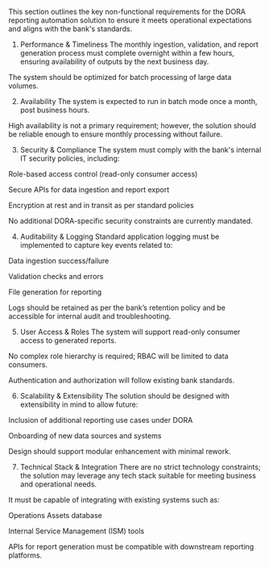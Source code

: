 This section outlines the key non-functional requirements for the DORA reporting automation solution to ensure it meets operational expectations and aligns with the bank's standards.

1. Performance & Timeliness
The monthly ingestion, validation, and report generation process must complete overnight within a few hours, ensuring availability of outputs by the next business day.

The system should be optimized for batch processing of large data volumes.

2. Availability
The system is expected to run in batch mode once a month, post business hours.

High availability is not a primary requirement; however, the solution should be reliable enough to ensure monthly processing without failure.

3. Security & Compliance
The system must comply with the bank's internal IT security policies, including:

Role-based access control (read-only consumer access)

Secure APIs for data ingestion and report export

Encryption at rest and in transit as per standard policies

No additional DORA-specific security constraints are currently mandated.

4. Auditability & Logging
Standard application logging must be implemented to capture key events related to:

Data ingestion success/failure

Validation checks and errors

File generation for reporting

Logs should be retained as per the bank’s retention policy and be accessible for internal audit and troubleshooting.

5. User Access & Roles
The system will support read-only consumer access to generated reports.

No complex role hierarchy is required; RBAC will be limited to data consumers.

Authentication and authorization will follow existing bank standards.

6. Scalability & Extensibility
The solution should be designed with extensibility in mind to allow future:

Inclusion of additional reporting use cases under DORA

Onboarding of new data sources and systems

Design should support modular enhancement with minimal rework.

7. Technical Stack & Integration
There are no strict technology constraints; the solution may leverage any tech stack suitable for meeting business and operational needs.

It must be capable of integrating with existing systems such as:

Operations Assets database

Internal Service Management (ISM) tools

APIs for report generation must be compatible with downstream reporting platforms.

